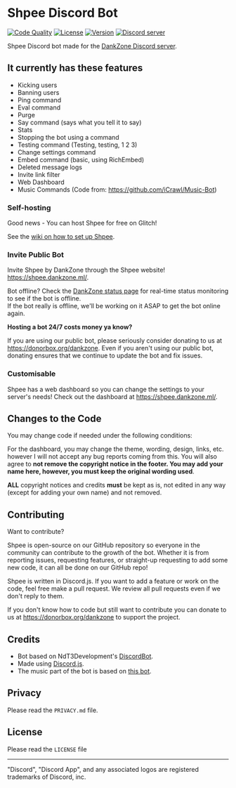 # Shpee Discord Bot

<p>
    <a href="https://app.codacy.com/project/LeoDoesThings/ShpeeBot/dashboard"><img src="https://img.shields.io/codacy/grade/4d742458af0b4079b123ae14a6f95d70?style=for-the-badge" alt="Code Quality"></a>
    <a href="https://github.com/DankZone/ShpeeBot/blob/glitch/LICENSE"><img src="https://img.shields.io/github/license/DankZone/ShpeeBot?style=for-the-badge" alt="License"></a>
    <a href="https://github.com/DankZone/ShpeeBot/releases"><img src="https://img.shields.io/github/release/DankZone/ShpeeBot?style=for-the-badge" alt="Version"></a>
    <a href="https://discord.gg/gwamp7n"><img src="https://img.shields.io/discord/344369585950294016?logo=Discord&style=for-the-badge" alt="Discord server"></a>
</p>

Shpee Discord bot made for the [DankZone Discord server](https://discordapp.com/invite/gwamp7n).

## It currently has these features
- Kicking users
- Banning users
- Ping command
- Eval command
- Purge
- Say command (says what you tell it to say)
- Stats
- Stopping the bot using a command
- Testing command (Testing, testing, 1 2 3)
- Change settings command
- Embed command (basic, using RichEmbed)
- Deleted message logs
- Invite link filter
- Web Dashboard
- Music Commands (Code from: https://github.com/iCrawl/Music-Bot)

### Self-hosting

Good news - You can host Shpee for free on Glitch!

See the [wiki on how to set up Shpee](https://github.com/DankZone/ShpeeBot/wiki).

### Invite Public Bot

Invite Shpee by DankZone through the Shpee website! <https://shpee.dankzone.ml/>.  

Bot offline? Check the [DankZone status page](https://status.dankzone.ml/) for real-time status monitoring to see if the bot is offline.  
If the bot really is offline, we'll be working on it ASAP to get the bot online again.
  
  
**Hosting a bot 24/7 costs money ya know?**

If you are using our public bot, please seriously consider donating to us at <https://donorbox.org/dankzone>. Even if you aren't using our public bot, donating ensures that we continue to update the bot and fix issues.

### Customisable
Shpee has a web dashboard so you can change the settings to your server's needs! Check out the dashboard at <https://shpee.dankzone.ml/>.

## Changes to the Code

You may change code if needed under the following conditions:

For the dashboard, you may change the theme, wording, design, links, etc. however I will not accept any bug reports coming from this. You will also agree to **not remove the copyright notice in the footer. You may add your name here, however, you must keep the original wording used**.

**ALL** copyright notices and credits **must** be kept as is, not edited in any way (except for adding your own name) and not removed.

## Contributing

Want to contribute?

Shpee is open-source on our GitHub repository so everyone in the community can contribute to the growth of the bot. Whether it is from reporting issues, requesting features, or straight-up requesting to add some new code, it can all be done on our GitHub repo!

Shpee is written in Discord.js. If you want to add a feature or work on the code, feel free make a pull request. 
We review all pull requests even if we don't reply to them.

If you don't know how to code but still want to contribute you can donate to us at <https://donorbox.org/dankzone> to support the project.

## Credits

- Bot based on NdT3Development's [DiscordBot](https://github.com/An-Idiots-Guide/guidebot).
- Made using [Discord.js](https://github.com/hydrabolt/discord.js).
- The music part of the bot is based on [this bot](https://github.com/iCrawl/Music-Bot).

## Privacy

Please read the `PRIVACY.md` file.

## License

Please read the `LICENSE` file

---
"Discord", "Discord App", and any associated logos are registered trademarks of Discord, inc.
